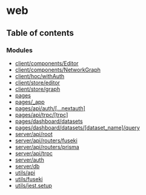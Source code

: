 # web

## Table of contents

### Modules

- [client/components/Editor](../wiki/client.components.Editor)
- [client/components/NetworkGraph](../wiki/client.components.NetworkGraph)
- [client/hoc/withAuth](../wiki/client.hoc.withAuth)
- [client/store/editor](../wiki/client.store.editor)
- [client/store/graph](../wiki/client.store.graph)
- [pages](../wiki/pages)
- [pages/\_app](../wiki/pages._app)
- [pages/api/auth/[...nextauth]](../wiki/pages.api.auth.%5B...nextauth%5D)
- [pages/api/trpc/[trpc]](../wiki/pages.api.trpc.%5Btrpc%5D)
- [pages/dashboard/datasets](../wiki/pages.dashboard.datasets)
- [pages/dashboard/datasets/[dataset_name]/query](../wiki/pages.dashboard.datasets.%5Bdataset_name%5D.query)
- [server/api/root](../wiki/server.api.root)
- [server/api/routers/fuseki](../wiki/server.api.routers.fuseki)
- [server/api/routers/prisma](../wiki/server.api.routers.prisma)
- [server/api/trpc](../wiki/server.api.trpc)
- [server/auth](../wiki/server.auth)
- [server/db](../wiki/server.db)
- [utils/api](../wiki/utils.api)
- [utils/fuseki](../wiki/utils.fuseki)
- [utils/jest.setup](../wiki/utils.jest.setup)
